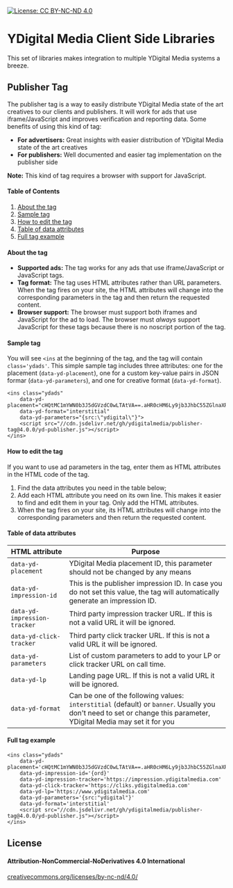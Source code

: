 
[![License: CC BY-NC-ND 4.0](https://licensebuttons.net/l/by-nc-nd/4.0/80x15.png)](https://creativecommons.org/licenses/by-nc-nd/4.0/)


YDigital Media Client Side Libraries
====

This set of libraries makes integration to multiple YDigital Media systems a breeze.



## Publisher Tag
The publisher tag is a way to easily distribute YDigital Media state of the art creatives to our clients and publishers. It will work for ads that use iframe/JavaScript and improves verification and reporting data. Some benefits of using this kind of tag:

* **For advertisers:** Great insights with easier distribution of YDigital Media state of the art creatives
* **For publishers:** Well documented and easier tag implementation on the publisher side

**Note:** This kind of tag requires a browser with support for JavaScript.


#### Table of Contents
1. [About the tag](#about-the-tag)
2. [Sample tag](#sample-tag)
3. [How to edit the tag](#how-to-edit-the-tag)
4. [Table of data attributes](#table-of-data-attributes)
5. [Full tag example](#full-tag-example)



#### About the tag
*   **Supported ads:**  The tag works for any ads that use iframe/JavaScript or JavaScript tags.
*   **Tag format:**  The tag uses HTML attributes rather than URL parameters. When the tag fires on your site, the HTML attributes will change into the corresponding parameters in the tag and then return the requested content.
*   **Browser support:**  The browser must support both iframes and JavaScript for the ad to load. The browser must  _always_  support JavaScript for these tags because there is no noscript portion of the tag.



#### Sample tag
You will see `<ins` at the beginning of the tag, and the tag will contain `class='ydads'`.
This simple sample tag includes three attributes: one for the placement (`data-yd-placement`), one for a custom key-value pairs in JSON formar (`data-yd-parameters`), and one for creative format (`data-yd-format`).
```
<ins class="ydads"
    data-yd-placement="cHQtMC1mYWN0b3J5dGVzdC0wLTAtVA==.aHR0cHM6Ly9jb3JhbC55ZGlnaXRhbG1lZGlhLmNvbS9jb3Jkb2FubzIwMTgv."
    data-yd-format="interstitial"
    data-yd-parameters="{src:\"ydigital\"}">
    <script src="//cdn.jsdelivr.net/gh/ydigitalmedia/publisher-tag@4.0.0/yd-publisher.js"></script>
</ins>
```



#### How to edit the tag
If you want to use ad parameters in the tag, enter them as HTML attributes in the HTML code of the tag.
1.  Find the data attributes you need in the table below;
2.  Add each HTML attribute you need on its own line. This makes it easier to find and edit them in your tag. Only add the HTML attributes.
3.  When the tag fires on your site, its HTML attributes will change into the corresponding parameters and then return the requested content.



#### Table of data attributes

|HTML attribute               |Purpose                        |
|-----------------------------|-------------------------------|
|`data-yd-placement`          |YDigital Media placement ID, this parameter should not be changed by any means|
|`data-yd-impression-id`      |This is the publisher impression ID. In case you do not set this value, the tag will automatically generate an impression ID.|
|`data-yd-impression-tracker` |Third party impression tracker URL. If this is not a valid URL it will be ignored.|
|`data-yd-click-tracker`      |Third party click tracker URL. If this is not a valid URL it will be ignored.|
|`data-yd-parameters`         |List of custom parameters to add to your LP or click tracker URL on call time.|
|`data-yd-lp`                 |Landing page URL. If this is not a valid URL it will be ignored.|
|`data-yd-format`             |Can be one of the following values: `interstitial` (default) or `banner`. Usually you don't need to set or change this parameter, YDigital Media may set it for you|



#### Full tag example
```
<ins class="ydads"
    data-yd-placement='cHQtMC1mYWN0b3J5dGVzdC0wLTAtVA==.aHR0cHM6Ly9jb3JhbC55ZGlnaXRhbG1lZGlhLmNvbS9jb3Jkb2FubzIwMTgv.'
    data-yd-impression-id='{ord}'
    data-yd-impression-tracker='https://impression.ydigitalmedia.com'
    data-yd-click-tracker='https://cliks.ydigitalmedia.com'
    data-yd-lp='https://www.ydigitalmedia.com'
    data-yd-parameters='{src:"ydigital"}'
    data-yd-format='interstitial'
    <script src="//cdn.jsdelivr.net/gh/ydigitalmedia/publisher-tag@4.0.0/yd-publisher.js"></script>
</ins>
```




## License
#### Attribution-NonCommercial-NoDerivatives 4.0 International
[creativecommons.org/licenses/by-nc-nd/4.0/](https://creativecommons.org/licenses/by-nc-nd/4.0/)
